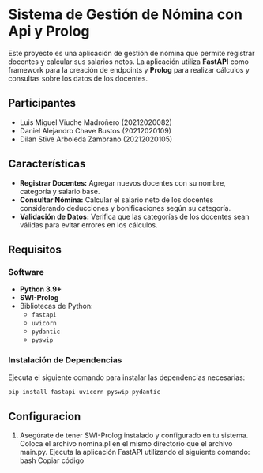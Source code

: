 # Sistema de Gestión de Nómina con Api y Prolog

Este proyecto es una aplicación de gestión de nómina que permite registrar docentes y calcular sus salarios netos. La aplicación utiliza **FastAPI** como framework para la creación de endpoints y **Prolog** para realizar cálculos y consultas sobre los datos de los docentes.

## Participantes
- Luis Miguel Viuche Madroñero (20212020082)
- Daniel Alejandro Chave Bustos (20212020109)
- Dilan Stive Arboleda Zambrano (20212020105)


## Características

- **Registrar Docentes:** Agregar nuevos docentes con su nombre, categoría y salario base.
- **Consultar Nómina:** Calcular el salario neto de los docentes considerando deducciones y bonificaciones según su categoría.
- **Validación de Datos:** Verifica que las categorías de los docentes sean válidas para evitar errores en los cálculos.

## Requisitos

### Software
- **Python 3.9+**
- **SWI-Prolog**
- Bibliotecas de Python:
  - `fastapi`
  - `uvicorn`
  - `pydantic`
  - `pyswip`

### Instalación de Dependencias
Ejecuta el siguiente comando para instalar las dependencias necesarias:
```bash
pip install fastapi uvicorn pyswip pydantic 
```


## Configuracion

1. Asegúrate de tener SWI-Prolog instalado y configurado en tu sistema.
Coloca el archivo nomina.pl en el mismo directorio que el archivo main.py.
Ejecuta la aplicación FastAPI utilizando el siguiente comando:
bash
Copiar código



